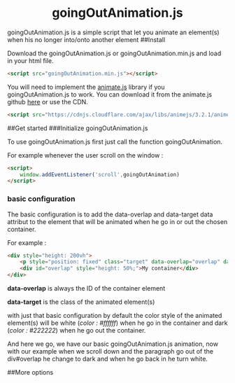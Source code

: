 <h1 align="center"> goingOutAnimation.js </h1>

goingOutAnimation.js is a simple script that let you animate an element(s) when
his no longer into/onto another element
##Install

Download the goingOutAnimation.js or goingOutAnimation.min.js and load in your
html file.

```html
<script src="goingOutAnimation.min.js"></script>
```

You will need to implement the [animate.js](https://animejs.com/) library if you
goingOutAnimation.js to work.
You can download it from the animate.js github [here](https://github.com/juliangarnier/anime/)
or use the CDN.

```html
<script src="https://cdnjs.cloudflare.com/ajax/libs/animejs/3.2.1/anime.min.js" integrity="sha512-z4OUqw38qNLpn1libAN9BsoDx6nbNFio5lA6CuTp9NlK83b89hgyCVq+N5FdBJptINztxn1Z3SaKSKUS5UP60Q==" crossorigin="anonymous" referrerpolicy="no-referrer"></script>
```

##Get started
###Initialize goingOutAnimation.js

To use goingOutAnimation.js first just call the function goingOutAnimation.

For example whenever the user scroll on the window :
```html
<script>
    window.addEventListener('scroll',goingOutAnimation)
</script>
```

### basic configuration

The basic configuration is to add the data-overlap and data-target data attribut to the element that will be animated when he go in or out
the chosen container.

For example :
```html
<div style="height: 200vh">
    <p style="position: fixed" class="target" data-overlap="overlap" data-target="target">My animated element</p>
    <div id="overlap" style="height: 50%;">My container</div>
</div>
```
**data-overlap** is always the ID of the container element

**data-target** is the class of the animated element(s)

with just that basic configuration by default the color style of the animated 
element(s) will be white (_color : #ffffff_) when he go in the container and
dark (_color : #222222_) when he go out the container.

And here we go, we have our basic goingOutAnimation.js animation, now with our example when
we scroll down and the paragraph go out of the div#overlap he change to dark
and when he go back in he turn white.

##More options





